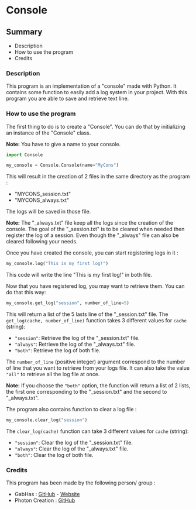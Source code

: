 # Console

## Summary

- Description
- How to use the program
- Credits

### Description

This program is an implementation of a "console" made with Python.
It contains some function to easily add a log system in your project.
With this program you are able to save and retrieve text line.

### How to use the program

The first thing to do is to create a "Console".
You can do that by initializing an instance of the "Console" class.

**Note:** You have to give a name to your console.
```python
import Console

my_console = Console.Console(name="MyCons")
```
This will result in the creation of 2 files in the same directory as the program :
- "MYCONS_session.txt"
- "MYCONS_always.txt"

The logs will be saved in those file.

**Note:** The "_always.txt" file keep all the logs since the creation of the console.
The goal of the "_session.txt" is to be cleared when needed then register the log of a session.
Even though the "_always" file can also be cleared following your needs.


Once you have created the console, you can start registering logs in it :
```python
my_console.log("This is my first log!")
```
This code will write the line "This is my first log!" in both file.


Now that you have registered log, you may want to retrieve them. You can do that this way:
```python
my_console.get_log("session", number_of_line=5)
```
This will return a list of the 5 lasts line of the "_session.txt" file.
The `get_log(cache, number_of_line)` function takes 3 different values for `cache` (string):
- `"session"`: Retrieve the log of the "_session.txt" file.
- `"always"`: Retrieve the log of the "_always.txt" file.
- `"both"`: Retrieve the log of both file.

The `number_of_line` (positive integer) argument correspond to the number of line that you want to retrieve from your logs file.
It can also take the value `"all"` to retrieve all the log file at once.

**Note:** If you choose the `"both"` option, the function will return a list of 2 lists,
the first one corresponding to the "_session.txt" and the second to "_always.txt".

The program also contains function to clear a log file :
```python
my_console.clear_log("session")
```
The `clear_log(cache)` function can take 3 different values for `cache` (string):
- `"session"`: Clear the log of the "_session.txt" file.
- `"always"`: Clear the log of the "_always.txt" file.
- `"both"`: Clear the log of both file.


### Credits

This program has been made by the following person/ group :
- GabHas : [GitHub](https://github.com/TheRealGabHas/) - [Website](https://gabhas.fr/)
- Photon Creation : [GitHub](https://github.com/Photon-Creation/)